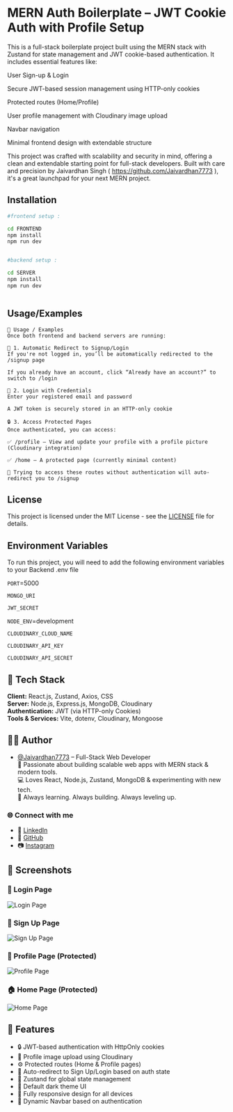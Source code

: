 # MERN Auth Boilerplate – JWT Cookie Auth with Profile Setup

This is a full-stack boilerplate project built using the MERN stack with Zustand for state management and JWT cookie-based authentication. It includes essential features like:

User Sign-up & Login

Secure JWT-based session management using HTTP-only cookies

Protected routes (Home/Profile)

User profile management with Cloudinary image upload

Navbar navigation

Minimal frontend design with extendable structure

This project was crafted with scalability and security in mind, offering a clean and extendable starting point for full-stack developers. Built with care and precision by Jaivardhan Singh ( https://github.com/Jaivardhan7773 ), it's a great launchpad for your next MERN project.




## Installation

```bash
#frontend setup : 

cd FRONTEND
npm install
npm run dev


#backend setup :

cd SERVER
npm install
npm run dev



```

## Usage/Examples

```
📌 Usage / Examples
Once both frontend and backend servers are running:

🔐 1. Automatic Redirect to Signup/Login
If you're not logged in, you’ll be automatically redirected to the /signup page

If you already have an account, click “Already have an account?” to switch to /login

🔑 2. Login with Credentials
Enter your registered email and password

A JWT token is securely stored in an HTTP-only cookie

🔒 3. Access Protected Pages
Once authenticated, you can access:

✅ /profile – View and update your profile with a profile picture (Cloudinary integration)

✅ /home – A protected page (currently minimal content)

🔐 Trying to access these routes without authentication will auto-redirect you to /signup
```

## License

This project is licensed under the MIT License - see the [LICENSE](./LICENSE) file for details.

## Environment Variables

To run this project, you will need to add the following environment variables to your Backend .env file



`PORT`=5000

`MONGO_URI`

`JWT_SECRET`

`NODE_ENV`=development

`CLOUDINARY_CLOUD_NAME`

`CLOUDINARY_API_KEY`

`CLOUDINARY_API_SECRET`

## 🚀 Tech Stack

**Client:** React.js, Zustand, Axios,  CSS  
**Server:** Node.js, Express.js, MongoDB, Cloudinary  
**Authentication:** JWT (via HTTP-only Cookies)  
**Tools & Services:** Vite, dotenv, Cloudinary, Mongoose


## 👨‍💻 Author

- [@Jaivardhan7773](https://github.com/Jaivardhan7773) – Full-Stack Web Developer  
  🚀 Passionate about building scalable web apps with MERN stack & modern tools.  
  💻 Loves React, Node.js, Zustand, MongoDB & experimenting with new tech.  
  🧠 Always learning. Always building. Always leveling up.

### 🌐 Connect with me

- 💼 [LinkedIn](https://www.linkedin.com/in/jaivardhan7773)
- 🐙 [GitHub](https://github.com/Jaivardhan7773)
- 📷 [Instagram](https://www.instagram.com/jaivardhan7773_)

## 📸 Screenshots

### 🔐 Login Page
![Login Page](https://i.ibb.co/BVNZ5t99/Screenshot-2025-06-19-173012.png)

### 📝 Sign Up Page
![Sign Up Page](https://i.ibb.co/HLBRB8v5/Screenshot-2025-06-19-173023.png)

### 👤 Profile Page (Protected)
![Profile Page](https://i.ibb.co/qHL3gDp/Screenshot-2025-06-19-173144.png)

### 🏠 Home Page (Protected)
![Home Page](https://i.ibb.co/LzfL4sXF/Screenshot-2025-06-19-173527.png)


##  🚀   Features

- 🔒 JWT-based authentication with HttpOnly cookies
- 📸 Profile image upload using Cloudinary
- ⚙️ Protected routes (Home & Profile pages)
- 🔁 Auto-redirect to Sign Up/Login based on auth state
- 🧠 Zustand for global state management
- 🌙 Default dark theme UI
- 📱 Fully responsive design for all devices
- 🧭 Dynamic Navbar based on authentication
